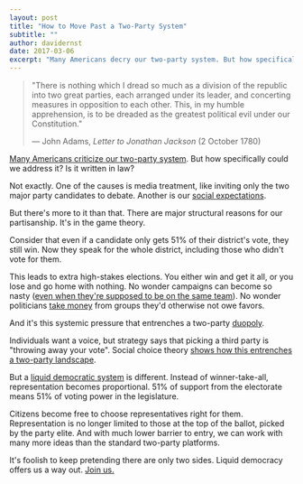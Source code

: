 ```yaml
---
layout: post
title: "How to Move Past a Two-Party System"
subtitle: ""
author: davidernst
date: 2017-03-06
excerpt: "Many Americans decry our two-party system. But how specifically could we address it? Is it written in law?"
---
```


> "There is nothing which I dread so much as a division of the republic into two great parties, each arranged under its leader, and concerting measures in opposition to each other. This, in my humble apprehension, is to be dreaded as the greatest political evil under our Constitution."
>
> — John Adams, _Letter to Jonathan Jackson_ (2 October 1780)

[Many Americans criticize our two-party system](https://twitter.com/search?q=%22two%20party%22&src=typd). But how specifically could we address it? Is it written in law?

Not exactly. One of the causes is media treatment, like inviting only the two major party candidates to debate. Another is our [social expectations](https://www.nolabels.org/).

But there's more to it than that. There are major structural reasons for our partisanship. It's in the game theory.

Consider that even if a candidate only gets 51% of their district's vote, they still win. Now they speak for the whole district, including those who didn't vote for them.

This leads to extra high-stakes elections. You either win and get it all, or you lose and go home with nothing. No wonder campaigns can become so nasty ([even when they're supposed to be on the same team](http://www.sfexaminer.com/brutal-election-warfare-scott-wiener-jane-kim-champion-meaningful-campaign-finance-reform/)). No wonder politicians [take money](https://www.opensecrets.org/) from groups they'd otherwise not owe favors.

And it's this systemic pressure that entrenches a two-party [duopoly](/assets/article_images/2017-03-06-how-to-move-past-two-parties/duopoly.gif).

Individuals want a voice, but strategy says that picking a third party is "throwing away your vote". Social choice theory [shows how this entrenches a two-party landscape](http://zesty.ca/voting/sim/).

But a [liquid democratic system](/2016/09/21/what-is-liquid-democracy/) is different. Instead of winner-take-all, representation becomes proportional. 51% of support from the electorate means 51% of voting power in the legislature.

Citizens become free to choose representatives right for them. Representation is no longer limited to those at the top of the ballot, picked by the party elite. And with much lower barrier to entry, we can work with many more ideas than the standard two-party platforms.

It's foolish to keep pretending there are only two sides. Liquid democracy offers us a way out. [Join us.](https://united.vote)
